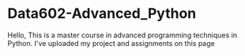 # Data602-Advanced_Python
Hello, This is a master course in advanced programming techniques in Python. I've uploaded my project and assignments on this page
